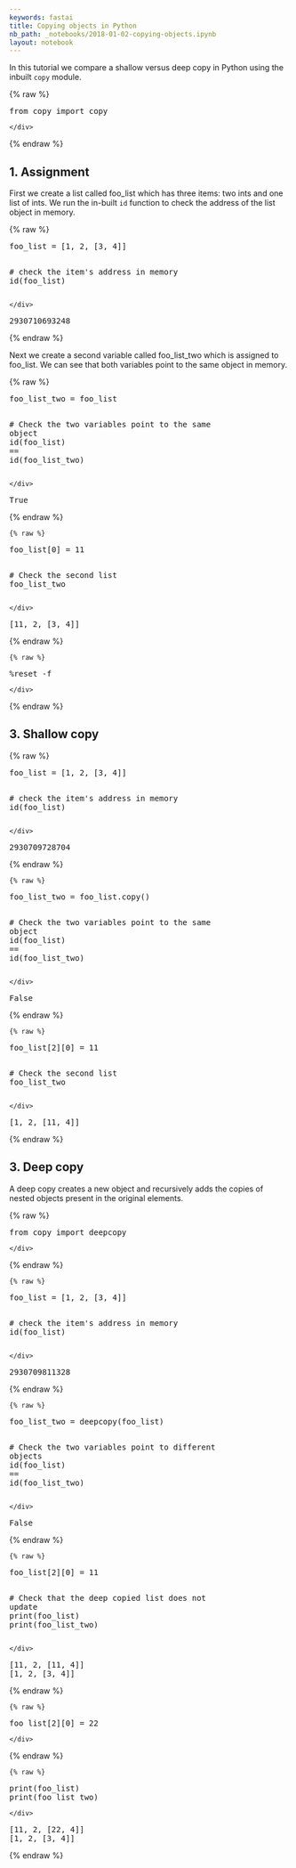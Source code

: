 ```yaml
---
keywords: fastai
title: Copying objects in Python
nb_path: _notebooks/2018-01-02-copying-objects.ipynb
layout: notebook
---
```


<!--
#################################################
### THIS FILE WAS AUTOGENERATED! DO NOT EDIT! ###
#################################################
# file to edit: _notebooks/2018-01-02-copying-objects.ipynb
-->

<div class="container" id="notebook-container">
        
<div class="cell border-box-sizing text_cell rendered"><div class="inner_cell">
<div class="text_cell_render border-box-sizing rendered_html">
<p>In this tutorial we compare a shallow versus deep copy in Python using the inbuilt <code>copy</code> module.</p>

</div>
</div>
</div>
    {% raw %}
    
<div class="cell border-box-sizing code_cell rendered">
<div class="input">

<div class="inner_cell">
    <div class="input_area">
<div class=" highlight hl-ipython3"><pre><span></span><span class="kn">from</span> <span class="nn">copy</span> <span class="kn">import</span> <span class="n">copy</span>
</pre></div>

    </div>
</div>
</div>

</div>
    {% endraw %}

<div class="cell border-box-sizing text_cell rendered"><div class="inner_cell">
<div class="text_cell_render border-box-sizing rendered_html">
<h2 id="1.-Assignment">1. Assignment<a class="anchor-link" href="#1.-Assignment"> </a></h2><p>First we create a list called foo_list which has three items: two ints and one list of ints. We run the in-built <code>id</code> function to check the address of the list object in memory.</p>

</div>
</div>
</div>
    {% raw %}
    
<div class="cell border-box-sizing code_cell rendered">
<div class="input">

<div class="inner_cell">
    <div class="input_area">
<div class=" highlight hl-ipython3"><pre><span></span><span class="n">foo_list</span> <span class="o">=</span> <span class="p">[</span><span class="mi">1</span><span class="p">,</span> <span class="mi">2</span><span class="p">,</span> <span class="p">[</span><span class="mi">3</span><span class="p">,</span> <span class="mi">4</span><span class="p">]]</span>

<span class="c1"># check the item&#39;s address in memory</span>
<span class="nb">id</span><span class="p">(</span><span class="n">foo_list</span><span class="p">)</span>
</pre></div>

    </div>
</div>
</div>

<div class="output_wrapper">
<div class="output">

<div class="output_area">



<div class="output_text output_subarea output_execute_result">
<pre>2930710693248</pre>
</div>

</div>

</div>
</div>

</div>
    {% endraw %}

<div class="cell border-box-sizing text_cell rendered"><div class="inner_cell">
<div class="text_cell_render border-box-sizing rendered_html">
<p>Next we create a second variable called foo_list_two which is assigned to foo_list. We can see that both variables point to the same object in memory.</p>

</div>
</div>
</div>
    {% raw %}
    
<div class="cell border-box-sizing code_cell rendered">
<div class="input">

<div class="inner_cell">
    <div class="input_area">
<div class=" highlight hl-ipython3"><pre><span></span><span class="n">foo_list_two</span> <span class="o">=</span> <span class="n">foo_list</span>

<span class="c1"># Check the two variables point to the same object</span>
<span class="nb">id</span><span class="p">(</span><span class="n">foo_list</span><span class="p">)</span> <span class="o">==</span> <span class="nb">id</span><span class="p">(</span><span class="n">foo_list_two</span><span class="p">)</span>
</pre></div>

    </div>
</div>
</div>

<div class="output_wrapper">
<div class="output">

<div class="output_area">



<div class="output_text output_subarea output_execute_result">
<pre>True</pre>
</div>

</div>

</div>
</div>

</div>
    {% endraw %}

    {% raw %}
    
<div class="cell border-box-sizing code_cell rendered">
<div class="input">

<div class="inner_cell">
    <div class="input_area">
<div class=" highlight hl-ipython3"><pre><span></span><span class="n">foo_list</span><span class="p">[</span><span class="mi">0</span><span class="p">]</span> <span class="o">=</span> <span class="mi">11</span>

<span class="c1"># Check the second list</span>
<span class="n">foo_list_two</span>
</pre></div>

    </div>
</div>
</div>

<div class="output_wrapper">
<div class="output">

<div class="output_area">



<div class="output_text output_subarea output_execute_result">
<pre>[11, 2, [3, 4]]</pre>
</div>

</div>

</div>
</div>

</div>
    {% endraw %}

    {% raw %}
    
<div class="cell border-box-sizing code_cell rendered">
<div class="input">

<div class="inner_cell">
    <div class="input_area">
<div class=" highlight hl-ipython3"><pre><span></span><span class="o">%</span><span class="k">reset</span> -f
</pre></div>

    </div>
</div>
</div>

</div>
    {% endraw %}

<div class="cell border-box-sizing text_cell rendered"><div class="inner_cell">
<div class="text_cell_render border-box-sizing rendered_html">
<h2 id="3.-Shallow-copy">3. Shallow copy<a class="anchor-link" href="#3.-Shallow-copy"> </a></h2>
</div>
</div>
</div>
    {% raw %}
    
<div class="cell border-box-sizing code_cell rendered">
<div class="input">

<div class="inner_cell">
    <div class="input_area">
<div class=" highlight hl-ipython3"><pre><span></span><span class="n">foo_list</span> <span class="o">=</span> <span class="p">[</span><span class="mi">1</span><span class="p">,</span> <span class="mi">2</span><span class="p">,</span> <span class="p">[</span><span class="mi">3</span><span class="p">,</span> <span class="mi">4</span><span class="p">]]</span>

<span class="c1"># check the item&#39;s address in memory</span>
<span class="nb">id</span><span class="p">(</span><span class="n">foo_list</span><span class="p">)</span>
</pre></div>

    </div>
</div>
</div>

<div class="output_wrapper">
<div class="output">

<div class="output_area">



<div class="output_text output_subarea output_execute_result">
<pre>2930709728704</pre>
</div>

</div>

</div>
</div>

</div>
    {% endraw %}

    {% raw %}
    
<div class="cell border-box-sizing code_cell rendered">
<div class="input">

<div class="inner_cell">
    <div class="input_area">
<div class=" highlight hl-ipython3"><pre><span></span><span class="n">foo_list_two</span> <span class="o">=</span> <span class="n">foo_list</span><span class="o">.</span><span class="n">copy</span><span class="p">()</span>

<span class="c1"># Check the two variables point to the same object</span>
<span class="nb">id</span><span class="p">(</span><span class="n">foo_list</span><span class="p">)</span> <span class="o">==</span> <span class="nb">id</span><span class="p">(</span><span class="n">foo_list_two</span><span class="p">)</span>
</pre></div>

    </div>
</div>
</div>

<div class="output_wrapper">
<div class="output">

<div class="output_area">



<div class="output_text output_subarea output_execute_result">
<pre>False</pre>
</div>

</div>

</div>
</div>

</div>
    {% endraw %}

    {% raw %}
    
<div class="cell border-box-sizing code_cell rendered">
<div class="input">

<div class="inner_cell">
    <div class="input_area">
<div class=" highlight hl-ipython3"><pre><span></span><span class="n">foo_list</span><span class="p">[</span><span class="mi">2</span><span class="p">][</span><span class="mi">0</span><span class="p">]</span> <span class="o">=</span> <span class="mi">11</span>

<span class="c1"># Check the second list</span>
<span class="n">foo_list_two</span>
</pre></div>

    </div>
</div>
</div>

<div class="output_wrapper">
<div class="output">

<div class="output_area">



<div class="output_text output_subarea output_execute_result">
<pre>[1, 2, [11, 4]]</pre>
</div>

</div>

</div>
</div>

</div>
    {% endraw %}

<div class="cell border-box-sizing text_cell rendered"><div class="inner_cell">
<div class="text_cell_render border-box-sizing rendered_html">
<h2 id="3.-Deep-copy">3. Deep copy<a class="anchor-link" href="#3.-Deep-copy"> </a></h2><p>A deep copy creates a new object and recursively adds the copies of nested objects present in the original elements.</p>

</div>
</div>
</div>
    {% raw %}
    
<div class="cell border-box-sizing code_cell rendered">
<div class="input">

<div class="inner_cell">
    <div class="input_area">
<div class=" highlight hl-ipython3"><pre><span></span><span class="kn">from</span> <span class="nn">copy</span> <span class="kn">import</span> <span class="n">deepcopy</span>
</pre></div>

    </div>
</div>
</div>

</div>
    {% endraw %}

    {% raw %}
    
<div class="cell border-box-sizing code_cell rendered">
<div class="input">

<div class="inner_cell">
    <div class="input_area">
<div class=" highlight hl-ipython3"><pre><span></span><span class="n">foo_list</span> <span class="o">=</span> <span class="p">[</span><span class="mi">1</span><span class="p">,</span> <span class="mi">2</span><span class="p">,</span> <span class="p">[</span><span class="mi">3</span><span class="p">,</span> <span class="mi">4</span><span class="p">]]</span>

<span class="c1"># check the item&#39;s address in memory</span>
<span class="nb">id</span><span class="p">(</span><span class="n">foo_list</span><span class="p">)</span>
</pre></div>

    </div>
</div>
</div>

<div class="output_wrapper">
<div class="output">

<div class="output_area">



<div class="output_text output_subarea output_execute_result">
<pre>2930709811328</pre>
</div>

</div>

</div>
</div>

</div>
    {% endraw %}

    {% raw %}
    
<div class="cell border-box-sizing code_cell rendered">
<div class="input">

<div class="inner_cell">
    <div class="input_area">
<div class=" highlight hl-ipython3"><pre><span></span><span class="n">foo_list_two</span> <span class="o">=</span> <span class="n">deepcopy</span><span class="p">(</span><span class="n">foo_list</span><span class="p">)</span>

<span class="c1"># Check the two variables point to different objects</span>
<span class="nb">id</span><span class="p">(</span><span class="n">foo_list</span><span class="p">)</span> <span class="o">==</span> <span class="nb">id</span><span class="p">(</span><span class="n">foo_list_two</span><span class="p">)</span>
</pre></div>

    </div>
</div>
</div>

<div class="output_wrapper">
<div class="output">

<div class="output_area">



<div class="output_text output_subarea output_execute_result">
<pre>False</pre>
</div>

</div>

</div>
</div>

</div>
    {% endraw %}

    {% raw %}
    
<div class="cell border-box-sizing code_cell rendered">
<div class="input">

<div class="inner_cell">
    <div class="input_area">
<div class=" highlight hl-ipython3"><pre><span></span><span class="n">foo_list</span><span class="p">[</span><span class="mi">2</span><span class="p">][</span><span class="mi">0</span><span class="p">]</span> <span class="o">=</span> <span class="mi">11</span>

<span class="c1"># Check that the deep copied list does not update</span>
<span class="nb">print</span><span class="p">(</span><span class="n">foo_list</span><span class="p">)</span>
<span class="nb">print</span><span class="p">(</span><span class="n">foo_list_two</span><span class="p">)</span>
</pre></div>

    </div>
</div>
</div>

<div class="output_wrapper">
<div class="output">

<div class="output_area">

<div class="output_subarea output_stream output_stdout output_text">
<pre>[11, 2, [11, 4]]
[1, 2, [3, 4]]
</pre>
</div>
</div>

</div>
</div>

</div>
    {% endraw %}

    {% raw %}
    
<div class="cell border-box-sizing code_cell rendered">
<div class="input">

<div class="inner_cell">
    <div class="input_area">
<div class=" highlight hl-ipython3"><pre><span></span><span class="n">foo_list</span><span class="p">[</span><span class="mi">2</span><span class="p">][</span><span class="mi">0</span><span class="p">]</span> <span class="o">=</span> <span class="mi">22</span>
</pre></div>

    </div>
</div>
</div>

</div>
    {% endraw %}

    {% raw %}
    
<div class="cell border-box-sizing code_cell rendered">
<div class="input">

<div class="inner_cell">
    <div class="input_area">
<div class=" highlight hl-ipython3"><pre><span></span><span class="nb">print</span><span class="p">(</span><span class="n">foo_list</span><span class="p">)</span>
<span class="nb">print</span><span class="p">(</span><span class="n">foo_list_two</span><span class="p">)</span>
</pre></div>

    </div>
</div>
</div>

<div class="output_wrapper">
<div class="output">

<div class="output_area">

<div class="output_subarea output_stream output_stdout output_text">
<pre>[11, 2, [22, 4]]
[1, 2, [3, 4]]
</pre>
</div>
</div>

</div>
</div>

</div>
    {% endraw %}

</div>
 

